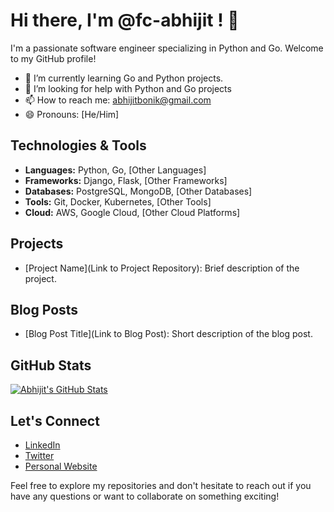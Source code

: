 # Hi there, I'm @fc-abhijit ! 👋

I'm a passionate software engineer specializing in Python and Go. Welcome to my GitHub profile! 

- 🌱 I’m currently learning Go and Python projects.
- 🤔 I’m looking for help with Python and Go projects
- 📫 How to reach me: abhijitbonik@gmail.com
- 😄 Pronouns: [He/Him]

## Technologies & Tools

- **Languages:** Python, Go, [Other Languages]
- **Frameworks:** Django, Flask, [Other Frameworks]
- **Databases:** PostgreSQL, MongoDB, [Other Databases]
- **Tools:** Git, Docker, Kubernetes, [Other Tools]
- **Cloud:** AWS, Google Cloud, [Other Cloud Platforms]

## Projects

- [Project Name](Link to Project Repository): Brief description of the project.

## Blog Posts

- [Blog Post Title](Link to Blog Post): Short description of the blog post.

## GitHub Stats

[![Abhijit's GitHub Stats](https://github-readme-stats.vercel.app/api?username=yourusername&show_icons=true&count_private=true&hide=contribs)](https://github.com/yourusername)

## Let's Connect

- [LinkedIn](https://www.linkedin.com/in/abhijitbonik/)
- [Twitter](https://twitter.com/abhijitbonik)
- [Personal Website](https://abhijitbonik.github.io)

Feel free to explore my repositories and don't hesitate to reach out if you have any questions or want to collaborate on something exciting!
